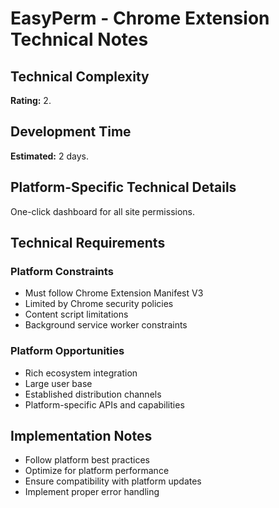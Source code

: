 # EasyPerm - Chrome Extension Technical Notes

## Technical Complexity
**Rating:** 2.

## Development Time
**Estimated:** 2 days.

## Platform-Specific Technical Details
One-click dashboard for all site permissions.

## Technical Requirements

### Platform Constraints
- Must follow Chrome Extension Manifest V3
- Limited by Chrome security policies
- Content script limitations
- Background service worker constraints

### Platform Opportunities
- Rich ecosystem integration
- Large user base
- Established distribution channels
- Platform-specific APIs and capabilities

## Implementation Notes
- Follow platform best practices
- Optimize for platform performance
- Ensure compatibility with platform updates
- Implement proper error handling
